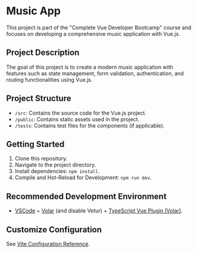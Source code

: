 # Music App

This project is part of the "Complete Vue Developer Bootcamp" course and focuses on developing a comprehensive music application with Vue.js.

## Project Description

The goal of this project is to create a modern music application with features such as state management, form validation, authentication, and routing functionalities using Vue.js.

## Project Structure

- `/src`: Contains the source code for the Vue.js project.
- `/public`: Contains static assets used in the project.
- `/tests`: Contains test files for the components (if applicable).

## Getting Started

1. Clone this repository.
2. Navigate to the project directory.
3. Install dependencies: `npm install`.
4. Compile and Hot-Reload for Development: `npm run dev`.

## Recommended Development Environment

- [VSCode](https://code.visualstudio.com/) + [Volar](https://marketplace.visualstudio.com/items?itemName=Vue.volar) (and disable Vetur) + [TypeScript Vue Plugin (Volar)](https://marketplace.visualstudio.com/items?itemName=Vue.vscode-typescript-vue-plugin).

## Customize Configuration

See [Vite Configuration Reference](https://vitejs.dev/config/).

